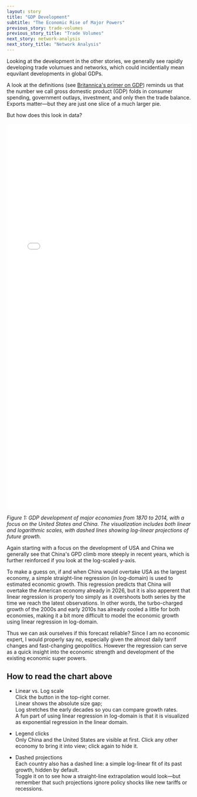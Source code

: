 ```yaml
---
layout: story
title: "GDP Development"
subtitle: "The Economic Rise of Major Powers"
previous_story: trade-volumes
previous_story_title: "Trade Volumes"
next_story: network-analysis
next_story_title: "Network Analysis"
---
```


Looking at the development in the other stories, we generally see rapidly developing trade volumues and networks, which could incidentially mean equvilant developments in global GDPs.

A look at the definitions (see <a href="https://www.britannica.com/money/gross-domestic-product">Britannica's primer on GDP</a>) reminds us that the number we call gross domestic product (GDP) folds in consumer spending, government outlays, investment, and only then the trade balance. Exports matter—but they are just one slice of a much larger pie.

But how does this look in data?
<iframe src="../visualizations/GDP_development.html" width="100%" height="1050px" frameborder="0"></iframe>

*Figure 1: GDP development of major economies from 1870 to 2014, with a focus on the United States and China. The visualization includes both linear and logarithmic scales, with dashed lines showing log-linear projections of future growth.*

Again starting with a focus on the development of USA and China we generally see that China's GPD climb more steeply in recent years, which is further reinforced if you look at the log-scaled y-axis.

To make a guess on, if and when China would overtake USA as the largest economy, a simple straight-line regression (in log-domain) is used to estimated economic growth. This regression predicts that China will overtake the American economy already in 2026, but it is also apperent that linear regression is properly too simply as it overshoots both series by the time we reach the latest observations.
In other words, the turbo-charged growth of the 2000s and early 2010s has already cooled a little for both economies, making it a bit more difficult to model the economic growth using linear regression in log-domain.

Thus we can ask ourselves if this forecast reliable? Since I am no economic expert, I would properly say no, especially given the almost daily tarrif changes and fast-changing geopolitics. However the regression can serve as a quick insight into the economic strength and development of the existing economic super powers.

## How to read the chart above
- Linear vs. Log scale <br>
Click the button in the top-right corner. <br>
Linear shows the absolute size gap; 
<br>Log stretches the early decades so you can compare growth rates.<br>
A fun part of using linear regression in log-domain is that it is visualized as exponential regression in the linear domain.

- Legend clicks
<br>Only China and the United States are visible at first. Click any other economy to bring it into view; click again to hide it.

- Dashed projections <br>
Each country also has a dashed line: a simple log-linear fit of its past growth, hidden by default. 
<br>Toggle it on to see how a straight-line extrapolation would look—but remember that such projections ignore policy shocks like new tariffs or recessions.

